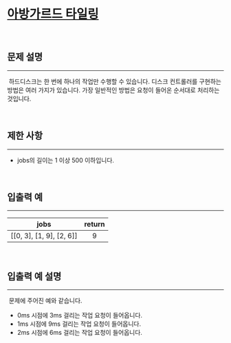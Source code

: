 # [아방가르드 타일링](https://school.programmers.co.kr/learn/courses/30/lessons/181186)

<br/>

## 문제 설명

<hr />

&nbsp;하드디스크는 한 번에 하나의 작업만 수행할 수 있습니다. 디스크 컨트롤러를 구현하는 방법은 여러 가지가 있습니다. 가장 일반적인 방법은 요청이 들어온 순서대로 처리하는 것입니다.

<br/>

## 제한 사항

<hr />

- jobs의 길이는 1 이상 500 이하입니다.

<br/>

## 입출력 예

<hr />

|           jobs           | return |
| :----------------------: | :----: |
| [[0, 3], [1, 9], [2, 6]] |   9    |

<br/>

## 입출력 예 설명

<hr />

&nbsp;문제에 주어진 예와 같습니다.

- 0ms 시점에 3ms 걸리는 작업 요청이 들어옵니다.
- 1ms 시점에 9ms 걸리는 작업 요청이 들어옵니다.
- 2ms 시점에 6ms 걸리는 작업 요청이 들어옵니다.
